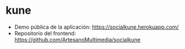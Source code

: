 # kune

* Demo pública de la aplicación: https://socialkune.herokuapp.com/
* Repositorio del frontend: https://github.com/ArtesanoMultimedia/socialkune
